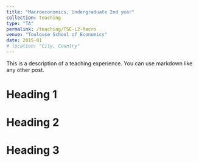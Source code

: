 ```yaml
---
title: "Macroeconomics, Undergraduate 2nd year"
collection: teaching
type: "TA"
permalink: /teaching/TSE-L2-Macro
venue: "Toulouse School of Economics"
date: 2015-01
# location: "City, Country"
---
```


This is a description of a teaching experience. You can use markdown like any other post.

Heading 1
======

Heading 2
======

Heading 3
======
